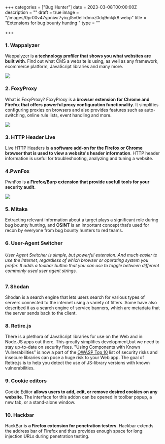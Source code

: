 +++
categories = ["Bug Hunter"]
date = 2023-03-08T00:00:00Z
description = ""
draft = true
image = "/images/0pr00v47ypniwr7yicgt5v0ellrdmoz0dq9mkjk8.webp"
title = "Extensions for bug bounty hunting "
type = ""

+++
### 1. Wappalyzer

Wappalyzer is **a technology profiler that shows you what websites are built with**. Find out what CMS a website is using, as well as any framework, ecommerce platform, JavaScript libraries and many more.

![](/images/wappalyzer.png)

### 2. FoxyProxy

What is FoxyProxy? FoxyProxy is **a browser extension for Chrome and Firefox that offers powerful proxy configuration functionality**. It simplifies configuring proxies on browsers and also provides features such as auto-switching, online rule lists, event handling and more.

![](/images/foxy.png)

### 3. HTTP Header Live

Live HTTP Headers is **a software add-on for the Firefox or Chrome browser that is used to view a website's header information**. HTTP header information is useful for troubleshooting, analyzing and tuning a website.

### 4.PwnFox

PwnFox is **a Firefox/Burp extension that provide usefull tools for your security audit**.

![](/images/69b463c9-d845-4ead-8cd5-80500d535742.webp)

### 5. Mitaka

Extracting relevant information about a target plays a significant role during bug bounty hunting, and **OSINT** is an important concept that’s used for recon by everyone from bug bounty hunters to red teams.

### 6. User-Agent Switcher

###### User Agent Switcher is simple, but powerful extension. And much easier to use the Internet, regardless of which browser or operating system you prefer. It adds a toolbar button that you can use to toggle between different commonly used user agent strings.

### 7. Shodan

Shodan is a search engine that lets users search for various types of servers connected to the internet using a variety of filters. Some have also described it as a search engine of service banners, which are metadata that the server sends back to the client.

### 8. Retire.js

There is a plethora of JavaScript libraries for use on the Web and in Node.JS apps out there. This greatly simplifies development,but we need to stay up-to-date on security fixes. "Using Components with Known Vulnerabilities" is now a part of the [OWASP Top 10](https://www.owasp.org/index.php/Top_10_2013-A9-Using_Components_with_Known_Vulnerabilities) list of security risks and insecure libraries can pose a huge risk to your Web app. The goal of Retire.js is to help you detect the use of JS-library versions with known vulnerabilities.

### 9. Cookie editors

Cookie Editor **allows users to add, edit, or remove desired cookies on any website**. The interface for this addon can be opened in toolbar popup, a new tab, or a stand-alone window.

### 10. Hackbar

HackBar is **a Firefox extension for penetration testers**. Hackbar extends the address bar of Firefox and thus provides enough space for long injection URLs during penetration testing.